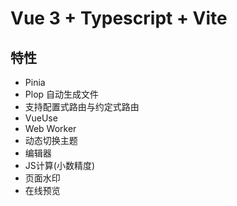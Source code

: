 # Vue 3 + Typescript + Vite

## 特性

- Pinia
- Plop 自动生成文件
- 支持配置式路由与约定式路由
- VueUse
- Web Worker
- 动态切换主题
- 编辑器
- JS计算(小数精度)
- 页面水印
- 在线预览
